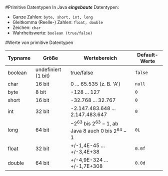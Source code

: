 #Primitive Datentypen
In Java ***eingebaute*** Datentypen:
* Ganze Zahlen: `byte, short, int, long`
* Gleitkomma (Reelle-) Zahlen: `float, double` 
* Zeichen: `char`
* Wahrheitswerte: `boolean (true/false)`


#Werte von primitive Datentypen

| Typname            | Größe   | Wertebereich  |Default-Werte |
| --------------- | -------- | --------- | --------- |
| boolean  |undefiniert (1 bit)          | true/false  | `false` | 
| char   |16 bit        | 0 ... 65.535 (z. B. 'A')     | `null` | 
| byte   |8 bit          | -128 ... 127  | `0`  |
| short   |16 bit         | -32.768 ... 32.767 |    `0`       |
| int  |32 bit  | -2.147.483.648 ... 2.147.483.647  | `0` |
| long   |64 bit         | $-2^{63}$ bis $2^{63}-1$, ab Java 8 auch 0 bis $2^{64} -1$ |    `0L`       |
| float  |32 bit  | +/-1,4E-45 ... +/-3,4E+38  | `0.0f` |
| double  |64 bit  | +/-4,9E-324 ... +/-1,7E+308  | `0.0d` |

